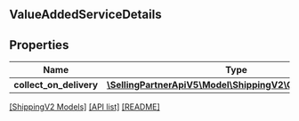 ## ValueAddedServiceDetails

## Properties

Name | Type | Description | Notes
------------ | ------------- | ------------- | -------------
**collect_on_delivery** | [**\SellingPartnerApiV5\Model\ShippingV2\CollectOnDelivery**](CollectOnDelivery.md) |  | [optional]

[[ShippingV2 Models]](../) [[API list]](../../Api) [[README]](../../../README.md)
